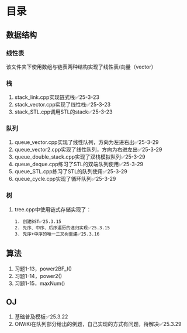 # 目录

## 数据结构

### 线性表

该文件夹下使用数组与链表两种结构实现了线性表/向量（vector）

### 栈

1. stack_link.cpp实现链式栈✅25-3-23
2. stack_vector.cpp实现了线性栈✅25-3-23
3. stack_STL.cpp调用STL的stack✅25-3-23

### 队列

1. queue_vector.cpp实现了线性队列，方向为左进右出✅25-3-29
2. queue_vector2.cpp实现了线性队列，方向为右进左出✅25-3-29
3. queue_double_stack.cpp实现了双栈模拟队列✅25-3-29
4. queue_deque.cpp练习了STL的双端队列使用✅25-3-29
5. queue_STL.cpp练习了STL的队列使用✅25-3-29
6. queue_cycle.cpp实现了循环队列✅25-3-29

### 树

1. tree.cpp中使用链式存储实现了：

       1. 创建BST✅25.3.15
       2. 先序、中序、后序遍历的递归实现✅25.3.15
       3. 先序+中序的唯一二叉树重建✅25.3.16

## 算法

1. 习题1-13，power2BF_I()
2. 习题1-14，power2()
3. 习题1-15，maxNum()

## OJ

1. 基础普及模板✅25.3.22
2. OIWiKi在队列部分给出的例题，自己实现的方式有问题，待解决✅25.3.29

